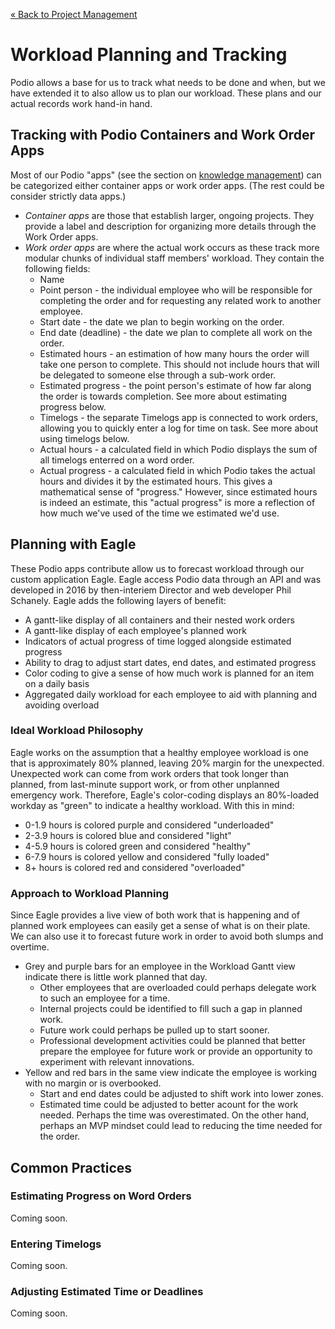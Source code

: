 [&laquo; Back to Project Management](index.md)

Workload Planning and Tracking
=====

Podio allows a base for us to track what needs to be done and when,
  but we have extended it to also allow us to plan our workload.
These plans and our actual records work hand-in hand.


Tracking with Podio Containers and Work Order Apps
-----

Most of our Podio "apps" (see the section on [knowledge management]()) can be categorized either container apps or work order apps.
(The rest could be consider strictly data apps.)
* *Container apps* are those that establish larger, ongoing projects.
  They provide a label and description for organizing more details through the Work Order apps.
* *Work order apps* are where the actual work occurs as these track more modular chunks of individual staff members' workload.
  They contain the following fields:
  * Name
  * Point person -
    the individual employee who will be responsible for completing the order and for requesting any related work to another employee.
  * Start date -
    the date we plan to begin working on the order.
  * End date (deadline) -
    the date we plan to complete all work on the order.
  * Estimated hours -
    an estimation of how many hours the order will take one person to complete.
    This should not include hours that will be delegated to someone else through a sub-work order.
  * Estimated progress -
    the point person's estimate of how far along the order is towards completion.
    See more about estimating progress below.
  * Timelogs -
    the separate Timelogs app is connected to work orders, allowing you to quickly enter a log for time on task.
    See more about using timelogs below.
  * Actual hours -
    a calculated field in which Podio displays the sum of all timelogs enterred on a word order.
  * Actual progress -
    a calculated field in which Podio takes the actual hours and divides it by the estimated hours.
    This gives a mathematical sense of "progress."
    However, since estimated hours is indeed an estimate, this "actual progress" is more a reflection of how much we've used of the time we estimated we'd use.


Planning with Eagle
-----

These Podio apps contribute allow us to forecast workload through our custom application Eagle.
Eagle access Podio data through an API and was developed in 2016 by then-interiem Director and web developer Phil Schanely.
Eagle adds the following layers of benefit:

* A gantt-like display of all containers and their nested work orders
* A gantt-like display of each employee's planned work
* Indicators of actual progress of time logged alongside estimated progress
* Ability to drag to adjust start dates, end dates, and estimated progress
* Color coding to give a sense of how much work is planned for an item on a daily basis
* Aggregated daily workload for each employee to aid with planning and avoiding overload

### Ideal Workload Philosophy

Eagle works on the assumption that a healthy employee workload is one that is approximately 80% planned, leaving 20% margin for the unexpected.
Unexpected work can come from work orders that took longer than planned, from last-minute support work, or from other unplanned emergency work.
Therefore, Eagle's color-coding displays an 80%-loaded workday as "green" to indicate a healthy workload. With this in mind:

* 0-1.9 hours is colored purple and considered "underloaded"
* 2-3.9 hours is colored blue and considered "light"
* 4-5.9 hours is colored green and considered "healthy"
* 6-7.9 hours is colored yellow and considered "fully loaded"
* 8+ hours is colored red and considered "overloaded"

### Approach to Workload Planning

Since Eagle provides a live view of both work that is happening and of planned work
  employees can easily get a sense of what is on their plate.
We can also use it to forecast future work in order to avoid both slumps and overtime.

* Grey and purple bars for an employee in the Workload Gantt view indicate there is little work planned that day.
  * Other employees that are overloaded could perhaps delegate work to such an employee for a time.
  * Internal projects could be identified to fill such a gap in planned work.
  * Future work could perhaps be pulled up to start sooner.
  * Professional development activities could be planned that better prepare the employee for future work or provide an opportunity to experiment with relevant innovations.
* Yellow and red bars in the same view indicate the employee is working with no margin or is overbooked.
  * Start and end dates could be adjusted to shift work into lower zones.
  * Estimated time could be adjusted to better acount for the work needed.
    Perhaps the time was overestimated.
    On the other hand, perhaps an MVP mindset could lead to reducing the time needed for the order.


Common Practices
-----

### Estimating Progress on Word Orders

Coming soon.

### Entering Timelogs

Coming soon.

### Adjusting Estimated Time or Deadlines

Coming soon.

